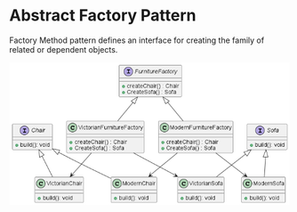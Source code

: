 # Abstract Factory Pattern
Factory Method pattern defines an interface for creating the family of related or dependent objects.

![Class Diagram](diagrams/abstractfactory_pattern.png)